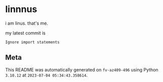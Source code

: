 # linnnus

i am linus. that's me.

my latest commit is

```
Ignore import statements
```

## Meta

This README was automatically generated on `fv-az409-496` using Python
`3.10.12` at `2023-07-04 05:34:43.358614`.
